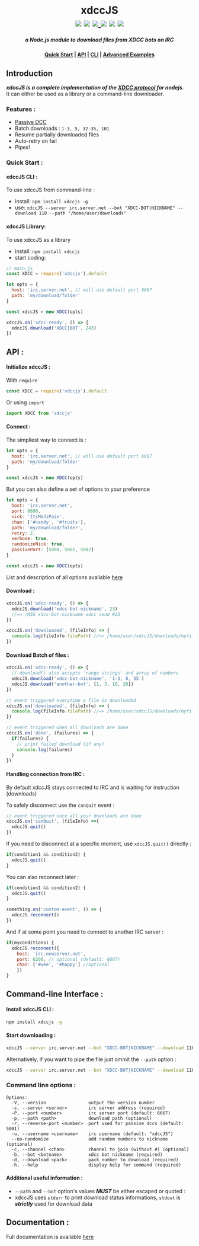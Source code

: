 <h1 align="center">xdccJS<br><a href="https://travis-ci.com/github/JiPaix/xdccJS"><img src="https://travis-ci.com/JiPaix/xdccJS.svg?branch=master"/></a> <a href="https://www.codefactor.io/repository/github/jipaix/xdccjs"><img src="https://www.codefactor.io/repository/github/jipaix/xdccjs/badge" /></a>  <a href="https://deepscan.io/dashboard#view=project&tid=8945&pid=11179&bid=163106"><img src="https://deepscan.io/api/teams/8945/projects/11179/branches/163106/badge/grade.svg"/> <a href="https://www.npmjs.com/package/xdccjs"><img src='https://img.shields.io/npm/dt/xdccjs'/></a> <a href="https://snyk.io/test/github/JiPaix/xdccJS?targetFile=package.json"><img src="https://snyk.io/test/github/JiPaix/xdccJS/badge.svg?targetFile=package.json" data-canonical-src="https://snyk.io/test/github/JiPaix/xdccJS?targetFile=package.json" style="max-width:100%;"></a> <a href="https://discord.gg/HhhqdUd"><img src='https://img.shields.io/discord/706018150520717403'/></a></h1>
<h5 align="center">a Node.js module to download files from XDCC bots on IRC</h5>

<h4 align="center"><a href="#quick-start-">Quick Start</a> | <a href="#api-">API</a> | <a href="#command-line-interface-">CLI</a> | <a href="https://github.com/JiPaix/xdccJS/tree/master/examples/">Advanced Examples</a></h4>


## Introduction
***xdccJS is a complete implementation of the <a href="https://en.wikipedia.org/wiki/XDCC">XDCC protocol</a> for nodejs***.  
It can either be used as a library or a command-line downloader.
### Features :
- <a href="https://en.wikipedia.org/wiki/Direct_Client-to-Client#Passive_DCC">Passive DCC</a>
- Batch downloads : `1-3, 5, 32-35, 101`
- Resume partially downloaded files
- Auto-retry on fail
- Pipes!

### Quick Start :
#### xdccJS CLI :
To use xdccJS from command-line :
- install: `npm install xdccjs -g`
- use: `xdccJS --server irc.server.net --bot "XDCC-BOT|NICKNAME" --download 110 --path "/home/user/downloads"`
#### xdccJS Library:
To use xdccJS as a library
- install: `npm install xdccjs`
- start coding:

```js
// main.js
const XDCC = require('xdccjs').default

let opts = {
  host: 'irc.server.net', // will use default port 6667
  path: 'my/download/folder'
}

const xdccJS = new XDCC(opts)

xdccJS.on('xdcc-ready', () => {
  xdccJS.download('XDCC|BOT', 243)
})
```

## API :
#### Initialize xdccJS :
With `require`
```js
const XDCC = require('xdccjs').default
```
Or using `import`
```js
import XDCC from 'xdccjs'
```
#### Connect :
The simpliest way to connect is :
```js
let opts = {
  host: 'irc.server.net', // will use default port 6667
  path: 'my/download/folder'
}

const xdccJS = new XDCC(opts)
```
But you can also define a set of options to your preference
```js
let opts = {
  host: 'irc.server.net',
  port: 6690,
  nick: 'ItsMeJiPaix',
  chan: ['#candy', '#fruits'],
  path: 'my/download/folder',
  retry: 2,
  verbose: true,
  randomizeNick: true,
  passivePort: [5000, 5001, 5002]
}

const xdccJS = new XDCC(opts)
```
List and description of all options avaliable <a href="https://jipaix.github.io/xdccJS/interfaces/params.html">here</a>
#### Download :

```js
xdccJS.on('xdcc-ready', () => {
  xdccJS.download('xdcc-bot-nickname', 23)
  //=> /MSG xdcc-bot-nickname xdcc send #23
})

xdccJS.on('downloaded', (fileInfo) => {
  console.log(fileInfo.filePath) //=> /home/user/xdccJS/downloads/myfile.pdf
})
```
#### Download Batch of files :

```js
xdccJS.on('xdcc-ready', () => {
  // download() also accepts 'range strings' and array of numbers
  xdccJS.download('xdcc-bot-nickname', '1-3, 8, 55')
  xdccJS.download('another-bot', [1, 3, 10, 20])
})

// event triggered everytime a file is downloaded
xdccJS.on('downloaded', (fileInfo) => {
  console.log(fileInfo.filePath) //=> /home/user/xdccJS/downloads/myfile.pdf
})

// event triggered when all downloads are done
xdccJS.on('done', (failures) => {
  if(failures) {
    // print failed download (if any)
    console.log(failures) 
  }
})
```
#### Handling connection from IRC :

By default xdccJS stays connected to IRC and is waiting for instruction (downloads)

To safely disconnect use the `canQuit` event :
```js
// event triggered once all your downloads are done
xdccJS.on('canQuit', (fileInfo) =>{
  xdccJS.quit()
})
```
If you need to disconnect at a specific moment, use `xdccJS.quit()` directly :
```js
if(condition1 && condition2) {
  xdccJS.quit()
}
```

You can also reconnect later :
```js
if(condition1 && condition2) {
  xdccJS.quit()
}

something.on('custom-event', () => {
  xdccJS.reconnect()
})
```
And if at some point you need to connect to another IRC server :
```js
if(myconditions) {
  xdccJS.reconnect({
    host: 'irc.newserver.net', 
    port: 6200, // optional (default: 6667) 
    chan: ['#wee', '#happy'] //optional
    })
}
```

## Command-line Interface :
#### Install xdccJS CLI :  
```bash
npm install xdccjs -g
```  
#### Start downloading :  
```bash
xdccJS --server irc.server.net --bot "XDCC-BOT|NICKNAME" --download 110 --path "/home/user/downloads"
```  
Alternatively, if you want to pipe the file just ommit the `--path` option  :  
```bash
xdccJS --server irc.server.net --bot "XDCC-BOT|NICKNAME" --download 110 | ffmpeg -i pipe:0 -c:v copy -c:a copy -f flv rtmp://live/mystream
```
### Command line options :
```
Options:
  -V, --version                output the version number
  -s, --server <server>        irc server address (required)
  -P, --port <number>          irc server port (default: 6667)
  -p, --path <path>            download path (optional)
  -r, --reverse-port <number>  port used for passive dccs (default: 5001)
  -u, --username <username>    irc username (default: "xdccJS")
  --no-randomize               add random numbers to nickname (optional)
  -c, --channel <chan>         channel to join (without #) (optional)
  -b, --bot <botname>          xdcc bot nickname (required)
  -d, --download <pack>        pack number to download (required)
  -h, --help                   display help for command (required)
```
#### Additional useful information :
- `--path` and `--bot` option's values ***MUST*** be either escaped or quoted :  
- xdccJS uses `stderr` to print download status informations, `stdout` is ***strictly*** used for download data 
## Documentation :
Full documentation is available <a href="https://jipaix.github.io/xdccJS/classes/xdcc.html">here</a>
